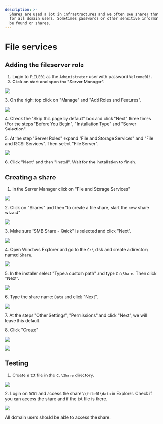 ```yaml
---
description: >-
  Shares are used a lot in infrastructures and we often see shares that are open
  for all domain users. Sometimes passwords or other sensitive information can
  be found on shares.
---
```


# File services

## Adding the fileserver role

1. Login to `FiILE01` as the `Administrator` user with password `Welcome01!`.
2. Click on start and open the "Server Manager".

![](<../../../.gitbook/assets/afbeelding (19) (1) (1).png>)

3\. On the right top click on "Manage" and "Add Roles and Features".

![](<../../../.gitbook/assets/afbeelding (9) (2).png>)

4\. Check the "Skip this page by default" box and click "Next" three times (For the steps "Before You Begin", "Installation Type" and "Server Selection".

5\. At the step "Server Roles" expand "File and Storage Services" and "File and ISCSI Services". Then select "File Server".

![](<../../../.gitbook/assets/afbeelding (38) (1) (1) (1) (1).png>)

6\. Click "Next" and then "Install". Wait for the installation to finish.

## Creating a share

1. In the Server Manager click on "File and Storage Services"

![](<../../../.gitbook/assets/afbeelding (4) (2).png>)

2\. Click on "Shares" and then "to create a file share, start the new share wizard"

![](<../../../.gitbook/assets/afbeelding (6) (1) (2) (1).png>)

3\. Make sure "SMB Share - Quick" is selected and click "Next".

![](<../../../.gitbook/assets/afbeelding (2) (1).png>)

4\. Open Windows Explorer and go to the `C:\` disk and create a directory named `Share`.

![](<../../../.gitbook/assets/afbeelding (36) (1) (1) (1).png>)

5\. In the installer select "Type a custom path" and type `C:\Share`. Then click "Next".

![](<../../../.gitbook/assets/afbeelding (1).png>)

6\. Type the share name: `Data` and click "Next".

![](<../../../.gitbook/assets/afbeelding (17) (1) (3).png>)

7\. At the steps "Other Settings", "Permissions" and click "Next", we will leave this default.

8\. Click "Create"

![](<../../../.gitbook/assets/afbeelding (20) (1) (2).png>)

![](<../../../.gitbook/assets/afbeelding (25) (1) (1).png>)

## Testing

1. Create a txt file in the `C:\Share` directory.

![](<../../../.gitbook/assets/afbeelding (3).png>)

2\. Login on `DC01` and access the share `\\file01\data` in Explorer. Check if you can access the share and if the txt file is there.

![](<../../../.gitbook/assets/afbeelding (26) (1) (1).png>)

All domain users should be able to access the share.

